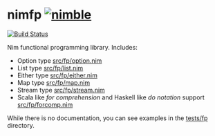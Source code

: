 # nimfp [![nimble](https://raw.githubusercontent.com/yglukhov/nimble-tag/master/nimble.png)](https://github.com/yglukhov/nimble-tag)

[![Build Status](https://travis-ci.org/vegansk/nimfp.svg?branch=master)](https://travis-ci.org/vegansk/nimfp)

Nim functional programming library. Includes:

* Option type [src/fp/option.nim](src/fp/option.nim)
* List type [src/fp/list.nim](src/fp/list.nim)
* Either type [src/fp/either.nim](src/fp/either.nim)
* Map type [src/fp/map.nim](src/fp/map.nim)
* Stream type [src/fp/stream.nim](src/fp/stream.nim)
* Scala like _for comprehension_ and Haskell like _do notation_ support [src/fp/forcomp.nim](src/fp/forcomp.nim)

While there is no documentation, you can see examples in the [tests/fp](tests/fp) directory.
